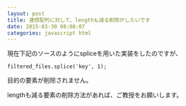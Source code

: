```yaml
---
layout: post
title: 連想配列に対して、lengthも減る削除がしたいです
date: 2015-03-30 08:08:07
categories: javascript html
---
```

<p>現在下記のソースのようにspliceを用いた実装をしたのですが、</p>



<pre class="lang-js prettyprint-override"><code>filtered_files.splice('key', 1);
</code></pre>

<p>目的の要素が削除されません。</p>

<p>lengthも減る要素の削除方法があれば、ご教授をお願いします。</p>
